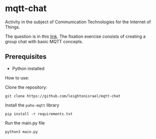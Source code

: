 # mqtt-chat

Activity in the subject of Communication Technologies for the Internet of Things.

The question is in this [link](https://hackmd.io/@ramonfontes/iot_lab2). The fixation exercise consists of creating a group chat with basic MQTT concepts.

## Prerequisites
- Python installed

How to use:

Clone the repository:
```
git clone https://github.com/leightonisrael/mqtt-chat
```

Install the ``paho-mqtt`` library
```
pip install -r requirements.txt
```

Run the main.py file
```
python3 main.py
```